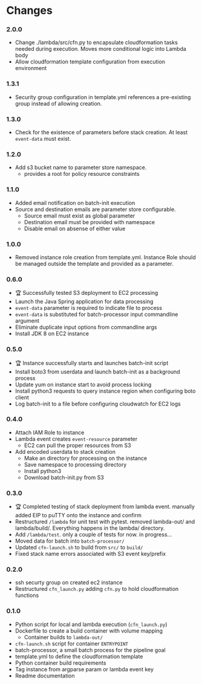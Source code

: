 # Changes

### 2.0.0
- Change ./lambda/src/cfn.py to encapsulate cloudformation tasks needed during execution.  Moves more conditional logic into Lambda body
- Allow cloudformation template configuration from execution environment

### 1.3.1
- Security group configuration in template.yml references a pre-existing group instead of allowing creation.

### 1.3.0
- Check for the existence of parameters before stack creation.  At least `event-data` must exist.

### 1.2.0
- Add s3 bucket name to parameter store namespace.
  - provides a root for policy resource constraints

### 1.1.0
- Added email notification on batch-init execution
- Source and destination emails are parameter store configurable.
  - Source email must exist as global parameter
  - Destination email must be provided with namespace
  - Disable email on absense of either value

### 1.0.0
- Removed instance role creation from template.yml.  Instance Role should be managed outside the template and provided as a parameter.
 
### 0.6.0
- :trophy: Successfully tested S3 deployment to EC2 processing 
- Launch the Java Spring application for data processing
- `event-data` parameter is required to indicate file to process
- `event-data` is substituted for batch-processor input commandline argument
- Eliminate duplicate input options from commandline args
- Install JDK 8 on EC2 instance

### 0.5.0
- :trophy: Instance successfully starts and launches batch-init script
- Install boto3 from userdata and launch batch-init as a background process
- Update yum on instance start to avoid process locking
- Install python3 requests to query instance region when configuring boto client
- Log batch-init to a file before configuring cloudwatch for EC2 logs

### 0.4.0
- Attach IAM Role to instance
- Lambda event creates `event-resource` parameter
  - EC2 can pull the proper resources from S3
- Add encoded userdata to stack creation
  - Make an directory for processing on the instance
  - Save namespace to processing directory
  - Install python3
  - Download batch-init.py from S3

### 0.3.0
- :trophy: Completed testing of stack deployment from lambda event.  manually added EIP to puTTY onto the instance and confirm
- Restructured `/lambda` for unit test with pytest.  removed lambda-out/ and lambda/build/.  Everything happens in the lambda/ directory.
- Add `/lambda/test`.  only a couple of tests for now.  in progress...
- Moved data for batch into `batch-processor/`
- Updated `cfn-launch.sh` to build from `src/` to `build/`
- Fixed stack name errors associated with S3 event key/prefix

### 0.2.0
- ssh securty group on created ec2 instance
- Restructured `cfn_launch.py` adding `cfn.py` to hold cloudformation functions

### 0.1.0
- Python script for local and lambda execution (`cfn_launch.py`)
- Dockerfile to create a build container with volume mapping
    - Container builds to `lambda-out/`
- `cfn-launch.sh` script for container `ENTRYPOINT`
- batch-processor, a small batch process for the pipeline goal
- template.yml to define the cloudformation template
- Python container build requirements
- Tag instance from argparse param or lambda event key
- Readme documentation
